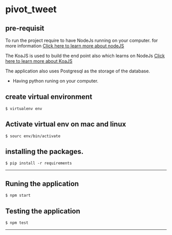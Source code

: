 # pivot_tweet

## pre-requisit
To run the project require to have NodeJs running on your computer. for more information [Click here to learn more about nodeJS](https://nodejs.org/en/)

The KoaJS is used to build the end point also which learns on NodeJs [Click here to learn more about KoaJS](https://koajs.com/)

The application also uses Postgresql as the storage of the database.

* Having python runing on your computer.

## create virtual environment
```
$ virtualenv env
```
## Activate virtual env on mac and linux
```
$ sourc env/bin/activate
```
## installing the packages.
```
$ pip install -r requirements
```
<hr>

## Runing the application
```
$ npm start
```

## Testing the application

```
$ npm test
```
<hr>